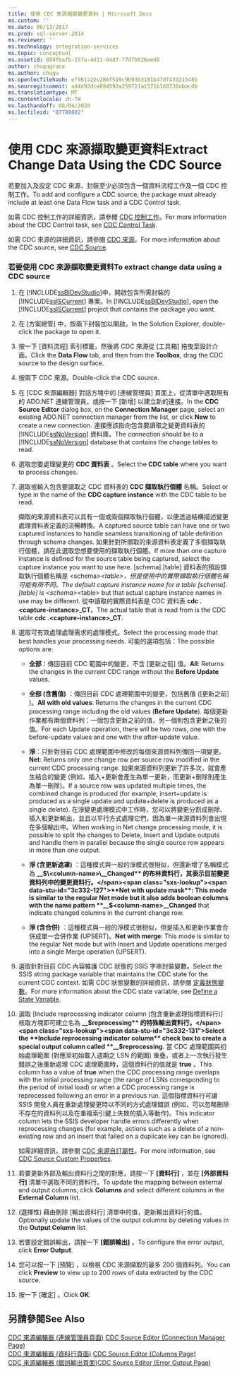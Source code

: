 ```yaml
---
title: 使用 CDC 來源擷取變更資料 | Microsoft Docs
ms.custom: ''
ms.date: 06/13/2017
ms.prod: sql-server-2014
ms.reviewer: ''
ms.technology: integration-services
ms.topic: conceptual
ms.assetid: 604fbafb-15fa-4d11-8487-77d7b626eed8
author: chugugrace
ms.author: chugu
ms.openlocfilehash: ef981a22e286f519c9b93b3181b47df43321548b
ms.sourcegitcommit: ad4d92dce894592a259721a1571b1d8736abacdb
ms.translationtype: MT
ms.contentlocale: zh-TW
ms.lasthandoff: 08/04/2020
ms.locfileid: "87709802"
---
```

# <a name="extract-change-data-using-the-cdc-source"></a><span data-ttu-id="3c332-102">使用 CDC 來源擷取變更資料</span><span class="sxs-lookup"><span data-stu-id="3c332-102">Extract Change Data Using the CDC Source</span></span>
  <span data-ttu-id="3c332-103">若要加入及設定 CDC 來源，封裝至少必須包含一個資料流程工作及一個 CDC 控制工作。</span><span class="sxs-lookup"><span data-stu-id="3c332-103">To add and configure a CDC source, the package must already include at least one Data Flow task and a CDC Control task.</span></span>  
  
 <span data-ttu-id="3c332-104">如需 CDC 控制工作的詳細資訊，請參閱 [CDC 控制工作](../control-flow/cdc-control-task.md)。</span><span class="sxs-lookup"><span data-stu-id="3c332-104">For more information about the CDC Control task, see [CDC Control Task](../control-flow/cdc-control-task.md).</span></span>  
  
 <span data-ttu-id="3c332-105">如需 CDC 來源的詳細資訊，請參閱 [CDC 來源](cdc-source.md)。</span><span class="sxs-lookup"><span data-stu-id="3c332-105">For more information about the CDC source, see [CDC Source](cdc-source.md).</span></span>  
  
### <a name="to-extract-change-data-using-a-cdc-source"></a><span data-ttu-id="3c332-106">若要使用 CDC 來源擷取變更資料</span><span class="sxs-lookup"><span data-stu-id="3c332-106">To extract change data using a CDC source</span></span>  
  
1.  <span data-ttu-id="3c332-107">在 [!INCLUDE[ssBIDevStudio](../../includes/ssbidevstudio-md.md)]中，開啟包含所需封裝的 [!INCLUDE[ssISCurrent](../../includes/ssiscurrent-md.md)] 專案。</span><span class="sxs-lookup"><span data-stu-id="3c332-107">In [!INCLUDE[ssBIDevStudio](../../includes/ssbidevstudio-md.md)], open the [!INCLUDE[ssISCurrent](../../includes/ssiscurrent-md.md)] project that contains the package you want.</span></span>  
  
2.  <span data-ttu-id="3c332-108">在 [方案總管] 中，按兩下封裝加以開啟。</span><span class="sxs-lookup"><span data-stu-id="3c332-108">In the Solution Explorer, double-click the package to open it.</span></span>  
  
3.  <span data-ttu-id="3c332-109">按一下 [資料流程]  索引標籤，然後將 CDC 來源從 [工具箱]  拖曳至設計介面。</span><span class="sxs-lookup"><span data-stu-id="3c332-109">Click the **Data Flow** tab, and then from the **Toolbox**, drag the CDC source to the design surface.</span></span>  
  
4.  <span data-ttu-id="3c332-110">按兩下 CDC 來源。</span><span class="sxs-lookup"><span data-stu-id="3c332-110">Double-click the CDC source.</span></span>  
  
5.  <span data-ttu-id="3c332-111">在 [CDC 來源編輯器]  對話方塊中的 [連線管理員]  頁面上，從清單中選取現有的 ADO.NET 連線管理員，或按一下 [新增]  以建立新的連接。</span><span class="sxs-lookup"><span data-stu-id="3c332-111">In the **CDC Source Editor** dialog box, on the **Connection Manager** page, select an existing ADO.NET connection manager from the list, or click **New** to create a new connection.</span></span> <span data-ttu-id="3c332-112">連接應該指向包含要讀取之變更資料表的 [!INCLUDE[ssNoVersion](../../includes/ssnoversion-md.md)] 資料庫。</span><span class="sxs-lookup"><span data-stu-id="3c332-112">The connection should be to a [!INCLUDE[ssNoVersion](../../includes/ssnoversion-md.md)] database that contains the change tables to read.</span></span>  
  
6.  <span data-ttu-id="3c332-113">選取您要處理變更的 **CDC 資料表** 。</span><span class="sxs-lookup"><span data-stu-id="3c332-113">Select the **CDC table** where you want to process changes.</span></span>  
  
7.  <span data-ttu-id="3c332-114">選取或輸入包含要讀取之 CDC 資料表的 **CDC 擷取執行個體** 名稱。</span><span class="sxs-lookup"><span data-stu-id="3c332-114">Select or type in the name of the **CDC capture instance** with the CDC table to be read.</span></span>  
  
     <span data-ttu-id="3c332-115">擷取的來源資料表可以具有一個或兩個擷取執行個體，以便透過結構描述變更處理資料表定義的流暢轉換。</span><span class="sxs-lookup"><span data-stu-id="3c332-115">A captured source table can have one or two captured instances to handle seamless transitioning of table definition through schema changes.</span></span> <span data-ttu-id="3c332-116">如果針對所擷取的來源資料表定義了多個擷取執行個體，請在此選取您想要使用的擷取執行個體。</span><span class="sxs-lookup"><span data-stu-id="3c332-116">If more than one capture instance is defined for the source table being captured, select the capture instance you want to use here.</span></span> <span data-ttu-id="3c332-117">[schema].[table] 資料表的預設擷取執行個體名稱是 \<schema>_\<table>，但是使用中的實際擷取執行個體名稱可能有所不同。</span><span class="sxs-lookup"><span data-stu-id="3c332-117">The default capture instance name for a table [schema].[table] is \<schema>_\<table> but that actual capture instance names in use may be different.</span></span> <span data-ttu-id="3c332-118">從中讀取的實際資料表是 CDC 資料表 **cdc .\<capture-instance>_CT**。</span><span class="sxs-lookup"><span data-stu-id="3c332-118">The actual table that is read from is the CDC table **cdc .\<capture-instance>_CT**.</span></span>  
  
8.  <span data-ttu-id="3c332-119">選取可有效處理處理需求的處理模式。</span><span class="sxs-lookup"><span data-stu-id="3c332-119">Select the processing mode that best handles your processing needs.</span></span> <span data-ttu-id="3c332-120">可能的選項包括：</span><span class="sxs-lookup"><span data-stu-id="3c332-120">The possible options are:</span></span>  
  
    -   <span data-ttu-id="3c332-121">**全部**：傳回目前 CDC 範圍中的變更，不含 [更新之前]  值。</span><span class="sxs-lookup"><span data-stu-id="3c332-121">**All**: Returns the changes in the current CDC range without the **Before Update** values.</span></span>  
  
    -   <span data-ttu-id="3c332-122">**全部 (含舊值)** ：傳回目前 CDC 處理範圍中的變更，包括舊值 ([更新之前]  )。</span><span class="sxs-lookup"><span data-stu-id="3c332-122">**All with old values**: Returns the changes in the current CDC processing range including the old values (**Before Update**).</span></span> <span data-ttu-id="3c332-123">每個更新作業都有兩個資料列：一個包含更新之前的值，另一個則包含更新之後的值。</span><span class="sxs-lookup"><span data-stu-id="3c332-123">For each Update operation, there will be two rows, one with the before-update values and one with the after-update value.</span></span>  
  
    -   <span data-ttu-id="3c332-124">**淨**：只針對目前 CDC 處理範圍中修改的每個來源資料列傳回一項變更。</span><span class="sxs-lookup"><span data-stu-id="3c332-124">**Net**: Returns only one change row per source row modified in the current CDC processing range.</span></span> <span data-ttu-id="3c332-125">如果來源資料列更新了許多次，就會產生結合的變更 (例如，插入+更新會產生為單一更新，而更新+刪除則產生為單一刪除)。</span><span class="sxs-lookup"><span data-stu-id="3c332-125">If a source row was updated multiple times, the combined change is produced (for example, insert+update is produced as a single update and update+delete is produced as a single delete).</span></span> <span data-ttu-id="3c332-126">在淨變更處理模式中工作時，您可以將變更分割成刪除、插入和更新輸出，並且以平行方式處理它們，因為單一來源資料列會出現在多個輸出中。</span><span class="sxs-lookup"><span data-stu-id="3c332-126">When working in Net change processing mode, it is possible to split the changes to Delete, Insert and Update outputs and handle them in parallel because the single source row appears in more than one output.</span></span>  
  
    -   <span data-ttu-id="3c332-127">**淨 (含更新遮罩)** ：這種模式與一般的淨模式很相似，但還新增了名稱模式為 **__$\<column-name>\__Changed** 的布林資料行，其表示目前變更資料列中的變更資料行。</span><span class="sxs-lookup"><span data-stu-id="3c332-127">**Net with update mask**: This mode is similar to the regular Net mode but it also adds boolean columns with the name pattern **__$\<column-name>\__Changed** that indicate changed columns in the current change row.</span></span>  
  
    -   <span data-ttu-id="3c332-128">**淨 (含合併)** ：這種模式與一般的淨模式很相似，但是插入和更新作業會合併成單一合併作業 (UPSERT)。</span><span class="sxs-lookup"><span data-stu-id="3c332-128">**Net with merge**: This mode is similar to the regular Net mode but with Insert and Update operations merged into a single Merge operation (UPSERT).</span></span>  
  
9. <span data-ttu-id="3c332-129">選取針對目前 CDC 內容維護 CDC 狀態的 SSIS 字串封裝變數。</span><span class="sxs-lookup"><span data-stu-id="3c332-129">Select the SSIS string package variable that maintains the CDC state for the current CDC context.</span></span> <span data-ttu-id="3c332-130">如需 CDC 狀態變數的詳細資訊，請參閱 [定義狀態變數](define-a-state-variable.md)。</span><span class="sxs-lookup"><span data-stu-id="3c332-130">For more information about the CDC state variable, see [Define a State Variable](define-a-state-variable.md).</span></span>  
  
10. <span data-ttu-id="3c332-131">選取 [Include reprocessing indicator column (包含重新處理指標資料行)]  核取方塊即可建立名為 **__$reprocessing** 的特殊輸出資料行。</span><span class="sxs-lookup"><span data-stu-id="3c332-131">Select the **Include reprocessing indicator column** check box to create a special output column called **__$reprocessing**.</span></span> <span data-ttu-id="3c332-132">當 CDC 處理範圍與初始處理範圍 (對應至初始載入週期之 LSN 的範圍) 重疊，或者上一次執行發生錯誤之後重新處理 CDC 處理範圍時，這個資料行的值就是 **true** 。</span><span class="sxs-lookup"><span data-stu-id="3c332-132">This column has a value of **true** when the CDC processing range overlaps with the initial processing range (the range of LSNs corresponding to the period of initial load) or when a CDC processing range is reprocessed following an error in a previous run.</span></span> <span data-ttu-id="3c332-133">這個指標資料行可讓 SSIS 開發人員在重新處理變更時以不同的方式處理錯誤 (例如，可以忽略刪除不存在的資料列以及在重複索引鍵上失敗的插入等動作)。</span><span class="sxs-lookup"><span data-stu-id="3c332-133">This indicator column lets the SSIS developer handle errors differently when reprocessing changes (for example, actions such as a delete of a non-existing row and an insert that failed on a duplicate key can be ignored).</span></span>  
  
     <span data-ttu-id="3c332-134">如需詳細資訊，請參閱 [CDC 來源自訂屬性](cdc-source-custom-properties.md)。</span><span class="sxs-lookup"><span data-stu-id="3c332-134">For more information, see [CDC Source Custom Properties](cdc-source-custom-properties.md).</span></span>  
  
11. <span data-ttu-id="3c332-135">若要更新外部及輸出資料行之間的對應，請按一下 **[資料行]** ，並在 **[外部資料行]** 清單中選取不同的資料行。</span><span class="sxs-lookup"><span data-stu-id="3c332-135">To update the mapping between external and output columns, click **Columns** and select different columns in the **External Column** list.</span></span>  
  
12. <span data-ttu-id="3c332-136">(選擇性) 藉由刪除 [輸出資料行]  清單中的值，更新輸出資料行的值。</span><span class="sxs-lookup"><span data-stu-id="3c332-136">Optionally update the values of the output columns by deleting values in the **Output Column** list.</span></span>  
  
13. <span data-ttu-id="3c332-137">若要設定錯誤輸出，請按一下 **[錯誤輸出]** 。</span><span class="sxs-lookup"><span data-stu-id="3c332-137">To configure the error output, click **Error Output**.</span></span>  
  
14. <span data-ttu-id="3c332-138">您可以按一下 [預覽]  ，以檢視 CDC 來源擷取的最多 200 個資料列。</span><span class="sxs-lookup"><span data-stu-id="3c332-138">You can click **Preview** to view up to 200 rows of data extracted by the CDC source.</span></span>  
  
15. <span data-ttu-id="3c332-139">按一下 [確定]  。</span><span class="sxs-lookup"><span data-stu-id="3c332-139">Click **OK**.</span></span>  
  
## <a name="see-also"></a><span data-ttu-id="3c332-140">另請參閱</span><span class="sxs-lookup"><span data-stu-id="3c332-140">See Also</span></span>  
 <span data-ttu-id="3c332-141">[CDC 來源編輯器 &#40;連線管理員頁面&#41;](../cdc-source-editor-connection-manager-page.md) </span><span class="sxs-lookup"><span data-stu-id="3c332-141">[CDC Source Editor &#40;Connection Manager Page&#41;](../cdc-source-editor-connection-manager-page.md) </span></span>  
 <span data-ttu-id="3c332-142">[CDC 來源編輯器 &#40;資料行頁面&#41;](../cdc-source-editor-columns-page.md) </span><span class="sxs-lookup"><span data-stu-id="3c332-142">[CDC Source Editor &#40;Columns Page&#41;](../cdc-source-editor-columns-page.md) </span></span>  
 [<span data-ttu-id="3c332-143">CDC 來源編輯器 &#40;錯誤輸出頁面&#41;</span><span class="sxs-lookup"><span data-stu-id="3c332-143">CDC Source Editor &#40;Error Output Page&#41;</span></span>](../cdc-source-editor-error-output-page.md)  
  
  
